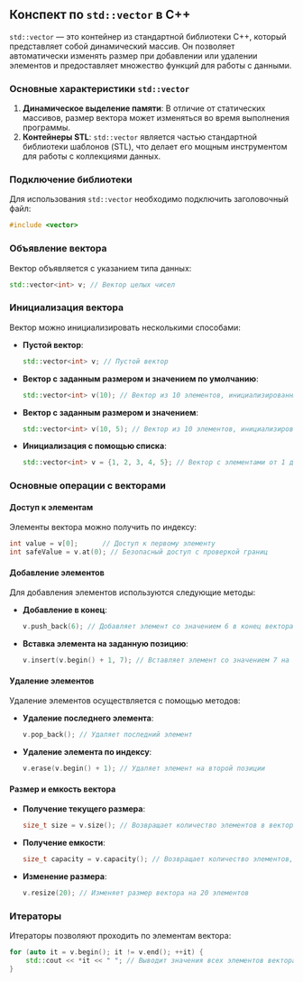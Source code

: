 ## Конспект по `std::vector` в C++

`std::vector` — это контейнер из стандартной библиотеки C++, который представляет собой динамический массив. Он позволяет автоматически изменять размер при добавлении или удалении элементов и предоставляет множество функций для работы с данными.

### Основные характеристики `std::vector`

1. **Динамическое выделение памяти**: В отличие от статических массивов, размер вектора может изменяться во время выполнения программы.
2. **Контейнеры STL**: `std::vector` является частью стандартной библиотеки шаблонов (STL), что делает его мощным инструментом для работы с коллекциями данных.

### Подключение библиотеки

Для использования `std::vector` необходимо подключить заголовочный файл:

```cpp
#include <vector>
```

### Объявление вектора

Вектор объявляется с указанием типа данных:

```cpp
std::vector<int> v; // Вектор целых чисел
```

### Инициализация вектора

Вектор можно инициализировать несколькими способами:

- **Пустой вектор**:
  ```cpp
  std::vector<int> v; // Пустой вектор
  ```

- **Вектор с заданным размером и значением по умолчанию**:
  ```cpp
  std::vector<int> v(10); // Вектор из 10 элементов, инициализированных нулями
  ```

- **Вектор с заданным размером и значением**:
  ```cpp
  std::vector<int> v(10, 5); // Вектор из 10 элементов, инициализированных значением 5
  ```

- **Инициализация с помощью списка**:
  ```cpp
  std::vector<int> v = {1, 2, 3, 4, 5}; // Вектор с элементами от 1 до 5
  ```

### Основные операции с векторами

#### Доступ к элементам

Элементы вектора можно получить по индексу:

```cpp
int value = v[0];      // Доступ к первому элементу
int safeValue = v.at(0); // Безопасный доступ с проверкой границ
```

#### Добавление элементов

Для добавления элементов используются следующие методы:

- **Добавление в конец**:
  ```cpp
  v.push_back(6); // Добавляет элемент со значением 6 в конец вектора
  ```

- **Вставка элемента на заданную позицию**:
  ```cpp
  v.insert(v.begin() + 1, 7); // Вставляет элемент со значением 7 на вторую позицию
  ```

#### Удаление элементов

Удаление элементов осуществляется с помощью методов:

- **Удаление последнего элемента**:
  ```cpp
  v.pop_back(); // Удаляет последний элемент
  ```

- **Удаление элемента по индексу**:
  ```cpp
  v.erase(v.begin() + 1); // Удаляет элемент на второй позиции
  ```

#### Размер и емкость вектора

- **Получение текущего размера**:
  ```cpp
  size_t size = v.size(); // Возвращает количество элементов в векторе
  ```

- **Получение емкости**:
  ```cpp
  size_t capacity = v.capacity(); // Возвращает количество элементов, которые могут быть размещены без перераспределения памяти
  ```

- **Изменение размера**:
  ```cpp
  v.resize(20); // Изменяет размер вектора на 20 элементов
  ```

### Итераторы

Итераторы позволяют проходить по элементам вектора:

```cpp
for (auto it = v.begin(); it != v.end(); ++it) {
    std::cout << *it << " "; // Выводит значения всех элементов вектора
}
```
